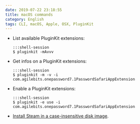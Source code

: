 ```yaml
---
date: 2019-07-22 23:18:55
title: macOS commands
category: English
tags: CLI, macOS, Apple, OSX, PluginKit
---
```


  * List available PluginKit extensions:

        :::shell-session
        $ pluginkit -mAvvv

  * Get infos on a PluginKit extensions:

        :::shell-session
        $ pluginkit -m -v -i com.agilebits.onepassword7.1PasswordSafariAppExtension

  * Enable a PluginKit extensions:

        :::shell-session
        $ pluginkit -e use -i com.agilebits.onepassword7.1PasswordSafariAppExtension

  * [Install Steam in a case-insensitive disk image](https://github.com/kdeldycke/dotfiles/blob/b711023285488f94fa0968a5ceff75c4322548bd/scripts/osx-install.sh#L149-L162).

